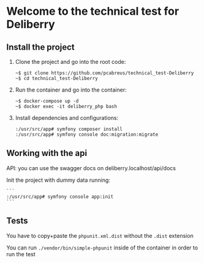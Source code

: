 # Welcome to the technical test for Deliberry

## Install the project

1. Clone the project and go into the root code:

    ```
    ~$ git clone https://github.com/pcabreus/technical_test-Deliberry
    ~$ cd technical_test-Deliberry
    ```
   
2. Run the container and go into the container:

   ```
   ~$ docker-compose up -d
   ~$ docker exec -it deliberry_php bash
   ```
   
3. Install dependencies and configurations:
    
   ```
   :/usr/src/app# symfony composer install
   :/usr/src/app# symfony console doc:migration:migrate
   ```

## Working with the api

API: you can use the swagger docs on deliberry.localhost/api/docs

Init the project with dummy data running:
 
    ```
    :/usr/src/app# symfony console app:init
    ```

## Tests

You have to copy+paste the `phpunit.xml.dist` without the `.dist` extension 

You can run `./vendor/bin/simple-phpunit` inside of the container in order to run the test
